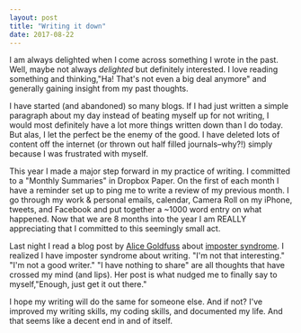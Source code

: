 ```yaml
---
layout: post
title: "Writing it down"
date: 2017-08-22
---
```


I am always delighted when I come across something I wrote in the past. Well, maybe not always *delighted* but definitely interested. I love reading something and thinking,"Ha! That's not even a big deal anymore" and generally gaining insight from my past thoughts. 

I have started (and abandoned) so many blogs. If I had just written a simple paragraph about my day instead of beating myself up for not writing, I would most definitely have a lot more things written down than I do today. But alas, I let the perfect be the enemy of the good. I have deleted lots of content off the internet (or thrown out half filled journals–why?!) simply because I was frustrated with myself.

This year I made a major step forward in my practice of writing. I committed to a "Monthly Summaries" in Dropbox Paper. On the first of each month I have a reminder set up to ping me to write a review of my previous month. I go through my work & personal emails, calendar, Camera Roll on my iPhone, tweets, and Facebook and put together a ~1000 word entry on what happened. Now that we are 8 months into the year I am REALLY appreciating that I committed to this seemingly small act.

Last night I read a blog post by [Alice Goldfuss](https://twitter.com/alicegoldfuss) about [imposter syndrome](http://blog.alicegoldfuss.com/slapping-back-imposter-syndrome). I realized I have imposter syndrome about writing. "I'm not that interesting." "I'm not a good writer." "I have nothing to share" are all thoughts that have crossed my mind (and lips). Her post is what nudged me to finally say to myself,"Enough, just get it out there."

I hope my writing will do the same for someone else. And if not? I've improved my writing skills, my coding skills, and documented my life. And that seems like a decent end in and of itself.


